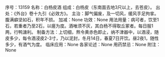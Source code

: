 序号：13159
名称：白杨皮酒
组成：白杨皮（东南面去地3尺以上，去苍皮）。
出处：《外台》卷十九引《必效方》。
主治：脚气偏废，及一切风，缓风手足拘挛。腹满癖坚如石，积年不损。
加减：None
功效：None
用法用量：病可者，饮至1石，若重者乃至2石，以瘥为度。酒唯须不灰，其白杨不得取丘冢者。每日服1两，行鸭溏利。
制备方法：上切细，熬令黄赤色即止，纳不津器中，以酒浸，随皮多少，每令酒浸皮2-3寸，乃以泥封，冬月14日，春夏7日开饮。昼2夜1，随性多少，有酒气为度。
临床应用：None
各家论述：None
用药禁忌：None
附注：None
